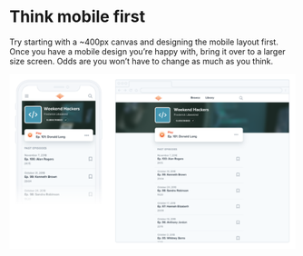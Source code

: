 # Think mobile first

Try starting with a \~400px canvas and designing the mobile layout first. Once you have a mobile design you’re happy with, bring it over to a larger size screen. Odds are you won’t have to change as much as you think.

![](../.gitbook/assets/think-mobile-first.png)
